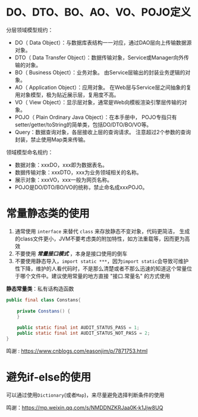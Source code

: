 # DO、DTO、BO、AO、VO、POJO定义

分层领域模型规约：

- DO（ Data Object）：与数据库表结构一一对应，通过DAO层向上传输数据源对象。
- DTO（ Data Transfer Object）：数据传输对象，Service或Manager向外传输的对象。
- BO（ Business Object）：业务对象。 由Service层输出的封装业务逻辑的对象。
- AO（ Application Object）：应用对象。 在Web层与Service层之间抽象的复用对象模型，极为贴近展示层，复用度不高。
- VO（ View Object）：显示层对象，通常是Web向模板渲染引擎层传输的对象。
- POJO（ Plain Ordinary Java Object）：在本手册中， POJO专指只有setter/getter/toString的简单类，包括DO/DTO/BO/VO等。
- Query：数据查询对象，各层接收上层的查询请求。 注意超过2个参数的查询封装，禁止使用Map类来传输。

领域模型命名规约：

- 数据对象：xxxDO，xxx即为数据表名。
- 数据传输对象：xxxDTO，xxx为业务领域相关的名称。
- 展示对象：xxxVO，xxx一般为网页名称。
- POJO是DO/DTO/BO/VO的统称，禁止命名成xxxPOJO。



# 常量静态类的使用

1. 通常使用 `interface` 来替代 `class` 来存放静态不变对象，代码更简洁， 生成的class文件更小，JVM不要考虑类的附加特性，如方法重载等，因而更为高效
2. 不要使用 ***常量接口模式*** ，本身是接口使用的倒车
3. 不要使用静态导入，`import static ***`，因为`import static`会导致可维护性下降，维护的人看代码时，不是那么清楚或者不那么迅速的知道这个常量位于哪个文件中。建议使用常量的地方直接 "接口.常量名" 的方式使用



**静态常量类**：私有话构造函数 

```java
public final class Constans{
  
    private Constans() {
    }
  
    public static final int AUDIT_STATUS_PASS = 1;
    public static final int AUDIT_STATUS_NOT_PASS = 2;
}
```



鸣谢 : https://www.cnblogs.com/easonjim/p/7871753.html



# 避免if-else的使用

可以通过使用`Dictionary`(或者`Map`)，来尽量避免选择判断条件的使用



鸣谢：https://mp.weixin.qq.com/s/NMDDNZKRJaa0K-k1Jjw8UQ



